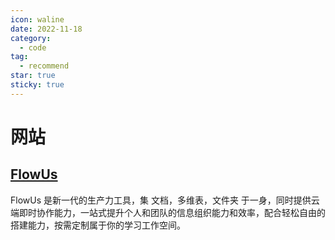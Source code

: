 ```yaml
---
icon: waline
date: 2022-11-18
category:
  - code
tag:
  - recommend
star: true
sticky: true
---
```


# 网站

## [FlowUs](https://flowus.cn)

FlowUs 是新一代的生产力工具，集 文档，多维表，文件夹 于一身，同时提供云端即时协作能力，一站式提升个人和团队的信息组织能力和效率，配合轻松自由的搭建能力，按需定制属于你的学习工作空间。

##
